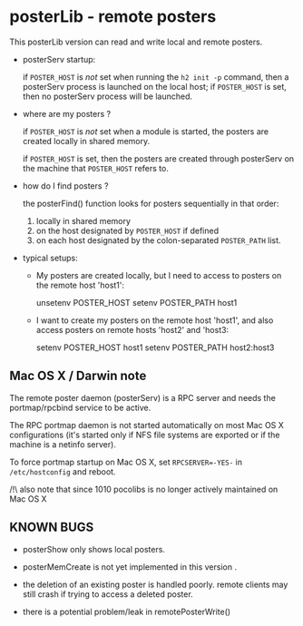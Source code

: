 # posterLib - remote posters

This posterLib version can read and write local and remote posters.

*   posterServ startup:

    if `POSTER_HOST` is *not* set when running the `h2 init -p`
    command, then a posterServ process is launched on the local host; if
    `POSTER_HOST` is set, then no posterServ process will be launched.

*   where are my posters ? 

    if `POSTER_HOST` is *not* set when a module is started, the
    posters are created locally in shared memory.

    if `POSTER_HOST` is set, then the posters are created through
    posterServ on the machine that `POSTER_HOST` refers to.

*   how do I find posters ? 

    the posterFind() function looks for posters sequentially in that order:
 
    1. locally in shared memory
    1. on the host designated by `POSTER_HOST` if defined
    1. on each host designated by the colon-separated `POSTER_PATH` list.


*   typical setups:

    * My posters are created locally, but I need to access to posters
      on the remote host 'host1':
 
        unsetenv POSTER_HOST
        setenv POSTER_PATH host1


    * I want to create my posters on the remote host 'host1', and also
      access posters on remote hosts 'host2' and 'host3:

        setenv POSTER_HOST host1
        setenv POSTER_PATH host2:host3

## Mac OS X / Darwin note

The remote poster daemon (posterServ) is a RPC server and needs the
portmap/rpcbind service to be active.

The RPC portmap daemon is not started automatically on most Mac OS X
configurations (it's started only if NFS file systems are exported or
if the machine is a netinfo server).

To force portmap startup on Mac OS X, set `RPCSERVER=-YES-` in
`/etc/hostconfig` and reboot.

/!\ also note that since 1010 pocolibs is no longer actively
maintained on Mac OS X

## KNOWN BUGS

*   posterShow only shows local posters. 

*   posterMemCreate is not yet implemented in this version .

*   the deletion of an existing poster is handled poorly. remote clients
    may still crash if trying to access a deleted poster. 

*   there is a potential problem/leak in remotePosterWrite() 
